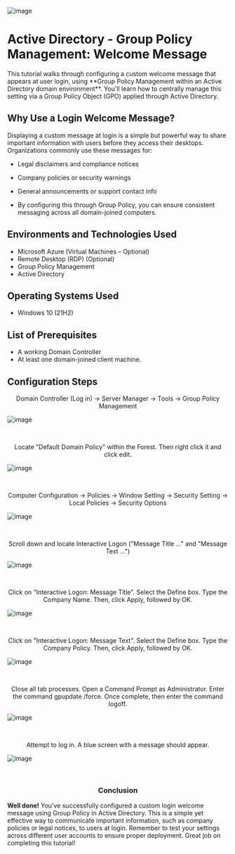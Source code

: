 <p align="center">

![image](https://github.com/user-attachments/assets/b88b3ef5-eafc-4553-ba84-aba8c75d7797)
</p>

<h1>Active Directory - Group Policy Management: Welcome Message</h1>
This tutorial walks through configuring a custom welcome message that appears at user login, using **Group Policy Management within an Active Directory domain environment**. You'll learn how to centrally manage this setting via a Group Policy Object (GPO) applied through Active Directory.<br />


<h2>Why Use a Login Welcome Message?</h2>
Displaying a custom message at login is a simple but powerful way to share important information with users before they access their desktops. Organizations commonly use these messages for:

- Legal disclaimers and compliance notices

- Company policies or security warnings

- General announcements or support contact info

- By configuring this through Group Policy, you can ensure consistent messaging across all domain-joined computers.

<h2>Environments and Technologies Used</h2>

- Microsoft Azure (Virtual Machines – Optional)
- Remote Desktop (RDP) (Optional) 
- Group Policy Management
- Active Directory

<h2>Operating Systems Used </h2>

- Windows 10</b> (21H2)

<h2>List of Prerequisites</h2>

- A working Domain Controller
- At least one domain-joined client machine.
  

<h2>Configuration Steps</h2>

<p align="center">
Domain Controller (Log in) -> Server Manager -> Tools -> Group Policy Management 

</p>
<p>

![image](https://github.com/user-attachments/assets/36eab2ae-5384-47de-8bf6-49af6aef959f)
</p>
<br />

<p align="center">
Locate "Default Domain Policy" within the Forest. Then right click it and click edit.

</p>
<p>

![image](https://github.com/user-attachments/assets/eacccd92-6463-42c3-98ae-3febad367ada)
</p>
<br />

<p align="center">
Computer Configuration -> Policies -> Window Setting -> Security Setting -> Local Policies -> Security Options

</p>
<p>

![image](https://github.com/user-attachments/assets/d9757b3f-d330-4119-8ca4-5f7f77837548)
</p>
<br />

<p align="center">
Scroll down and locate Interactive Logon ("Message Title ..." and "Message Text ...")

</p>
<p>


![image](https://github.com/user-attachments/assets/987351f4-957d-4bea-817a-75280e599067)
</p>
<br />

<p align="center">
Click on "Interactive Logon: Message Title". Select the Define box. Type the Company Name. Then, click Apply, followed by OK.

</p>
<p>

![image](https://github.com/user-attachments/assets/4b9fa55d-0acb-441a-8d8a-a71619336e56)

</p>
<br />

<p align="center">
Click on "Interactive Logon: Message Text". Select the Define box. Type the Company Policy. Then, click Apply, followed by OK.

</p>
<p>

![image](https://github.com/user-attachments/assets/ab453143-6e07-4720-9b99-51bfeabd0b08)

</p>
<br />

<p align="center">
Close all tab processes. Open a Command Prompt as Administrator. Enter the command gpupdate /force. Once complete, then enter the command logoff.

</p>
<p>

![image](https://github.com/user-attachments/assets/7388c8ce-5d64-4d17-b853-690609b76c33)
</p>
<br />

<p align="center">
Attempt to log in. A blue screen with a message should appear. 


</p>
<p>

![image](https://github.com/user-attachments/assets/f8c0c54b-4542-4999-bd0c-a92e61b6ec98)
</p>
<br />

<h3 align="center">Conclusion</h3>

<p align="center">

**Well done!** You've successfully configured a custom login welcome message using Group Policy in Active Directory. This is a simple yet effective way to communicate important information, such as company policies or legal notices, to users at login. Remember to test your settings across different user accounts to ensure proper deployment. Great job on completing this tutorial!</p>

